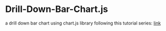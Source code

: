 # Drill-Down-Bar-Chart.js
a drill down bar chart using chart.js library following this tutorial series: [link](https://youtube.com/playlist?list=PLc1g3vwxhg1WudjEpKgDfjegeyHOEMopc)
